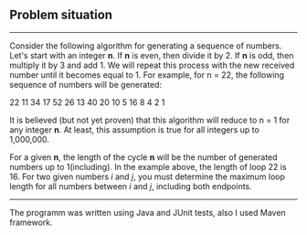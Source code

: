 ## Problem situation
***
Consider the following algorithm for generating a sequence of numbers. Let's start with an integer **n**. 
If **n** is even, then divide it by 2. If **n** is odd, then multiply it by 3 and add 1. 
We will repeat this process with the new received number until it becomes equal to 1. 
For example, for n = 22, the following sequence of numbers will be generated:

22 11 34 17 52 26 13 40 20 10 5 16 8 4 2 1

It is believed (but not yet proven) that this algorithm will reduce to n = 1 for any integer **n**. At least, 
this assumption is true for all integers up to 1,000,000.

For a given **n**, the length of the cycle **n** will be the number of generated numbers up to 1(including). 
In the example above, the length of loop 22 is 16. For two given numbers *i* and *j*, 
you must determine the maximum loop length for all numbers between *i* and *j*, including both endpoints.
***
The programm was written using Java and JUnit tests, also I used Maven framework.
